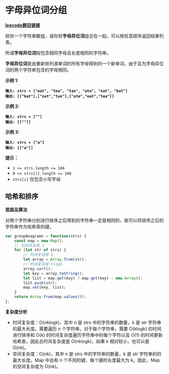# 字母异位词分组

[**leecode题目链接**](https://leetcode.cn/problems/group-anagrams/description/)

给你一个字符串数组，请你将**字母异位词**组合在一起。可以按任意顺序返回结果列表。

所谓**字母异位词**指包含相同字母且长度相同的字符串。

**字母异位词**是由重新排列源单词的所有字母得到的一个新单词，由于互为字母异位词的两个字符串包含的字母相同。

**示例 1:**

<pre><code><strong>输入: strs = ["eat", "tea", "tan", "ate", "nat", "bat"]
</strong><strong>输出: [["bat"],["nat","tan"],["ate","eat","tea"]]
</strong></code></pre>

**示例 2:**

<pre><code><strong>输入: strs = [""]
</strong><strong>输出: [[""]]
</strong></code></pre>

**示例 3:**

<pre><code><strong>输入: strs = ["a"]
</strong><strong>输出: [["a"]]
</strong></code></pre>

**提示：**

* `1 <= strs.length <= 104`
* `0 <= strs[i].length <= 100`
* `strs[i]` 仅包含小写字母

## 哈希和排序

**思路及算法**

对两个字符串分别进行排序之后得到的字符串一定是相同的，故可以将排序之后的字符串作为哈希表的键。

```typescript
var groupAnagrams = function(strs) {
    const map = new Map();
    // 时间复杂度 n
    for (let str of strs) {
        // 时间复杂度 k
        let array = Array.from(str);
        // 时间复杂度 klogk
        array.sort();
        let key = array.toString();
        let list = map.get(key) ? map.get(key) : new Array();
        list.push(str);
        map.set(key, list);
    }
    return Array.from(map.values());
};
```

**复杂度分析**

* 时间复杂度：O(nklogk)，其中 n 是 strs 中的字符串的数量，k 是 str 字符串的最大长度。需要遍历 n 个字符串，对于每个字符串，需要 O(klogk) 的时间进行排序和 O(k) 的时间复杂度遍历字符串中的每个字符以及 O(1) 的时间更新哈希表，因此总时间复杂度是 O(nklogk)，如果 k 相对较小，也可以是 O(nk)。
* 空间复杂度：O(nk)，其中 n 是 strs 中的字符串的数量，k 是 str 字符串的的最大长度。Map 中会有 n 个不同的键，每个键的长度最大为 k。因此，Map 的空间复杂度为 O(nk)。
